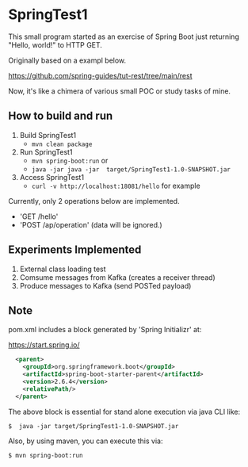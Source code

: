 # SpringTest1

This small program started as an exercise of Spring Boot just returning
"Hello, world!" to HTTP GET.

Originally based on a exampl below.

https://github.com/spring-guides/tut-rest/tree/main/rest

Now, it's like a chimera of various small POC or study tasks of mine.


## How to build and run

1. Build SpringTest1
    * `mvn clean package`
2. Run SpringTest1
    * `mvn spring-boot:run` or
    * `java -jar java -jar  target/SpringTest1-1.0-SNAPSHOT.jar`
3. Access SpringTest1
    * `curl -v http://localhost:18081/hello` for example

Currently, only 2 operations below are implemented.

* 'GET /hello'
* 'POST /ap/operation' (data will be ignored.)

## Experiments Implemented

1. External class loading test
2. Comsume messages from Kafka (creates a receiver thread)
3. Produce messages to Kafka (send POSTed payload)

## Note

pom.xml includes a <parent> block generated by 'Spring Initializr' at:

https://start.spring.io/


```xml
  <parent>
    <groupId>org.springframework.boot</groupId>
    <artifactId>spring-boot-starter-parent</artifactId>
    <version>2.6.4</version>
    <relativePath/>
  </parent>

```

The above block is essential for stand alone execution via java CLI like:

```shell
$  java -jar target/SpringTest1-1.0-SNAPSHOT.jar
```

Also, by using maven, you can execute this via:

```shell
$ mvn spring-boot:run
```
